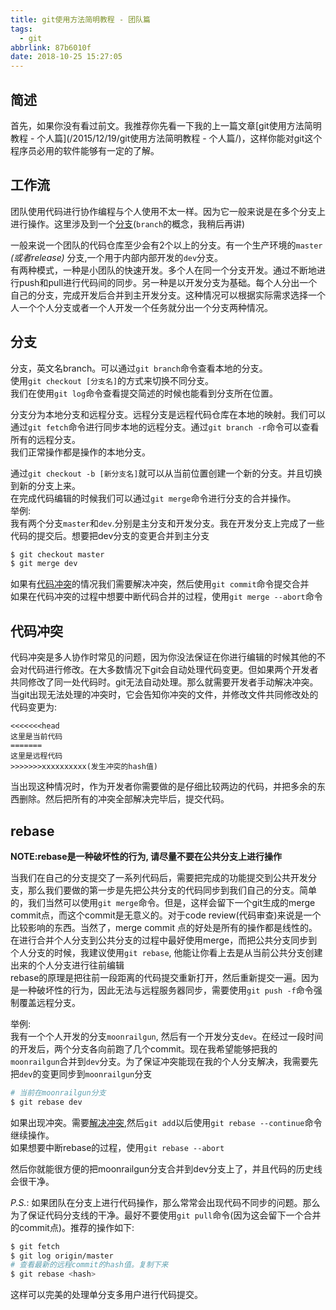 ```yaml
---
title: git使用方法简明教程 - 团队篇
tags:
  - git
abbrlink: 87b6010f
date: 2018-10-25 15:27:05
---
```


## 简述

首先，如果你没有看过前文。我推荐你先看一下我的上一篇文章[git使用方法简明教程 - 个人篇](/2015/12/19/git使用方法简明教程 - 个人篇/)，这样你能对git这个程序员必用的软件能够有一定的了解。  

## 工作流

团队使用代码进行协作编程与个人使用不太一样。因为它一般来说是在多个分支上进行操作。这里涉及到一个[分支](#分支)(`branch`的概念，我稍后再讲)

一般来说一个团队的代码仓库至少会有2个以上的分支。有一个生产环境的`master` *(或者release)* 分支,一个用于内部内部开发的`dev`分支。  
有两种模式，一种是小团队的快速开发。多个人在同一个分支开发。通过不断地进行push和pull进行代码间的同步。另一种是以开发分支为基础。每个人分出一个自己的分支，完成开发后合并到主开发分支。这种情况可以根据实际需求选择一个人一个个人分支或者一个人开发一个任务就分出一个分支两种情况。

## 分支
分支，英文名branch。可以通过`git branch`命令查看本地的分支。  
使用`git checkout [分支名]`的方式来切换不同分支。  
我们在使用`git log`命令查看提交简述的时候也能看到分支所在位置。

分支分为本地分支和远程分支。远程分支是远程代码仓库在本地的映射。我们可以通过`git fetch`命令进行同步本地的远程分支。通过`git branch -r`命令可以查看所有的远程分支。  
我们正常操作都是操作的本地分支。

通过`git checkout -b [新分支名]`就可以从当前位置创建一个新的分支。并且切换到新的分支上来。  
在完成代码编辑的时候我们可以通过`git merge`命令进行分支的合并操作。  
举例:  
我有两个分支`master`和`dev`.分别是主分支和开发分支。我在开发分支上完成了一些代码的提交后。想要把dev分支的变更合并到主分支  
```bash
$ git checkout master
$ git merge dev
```
如果有[代码冲突](#代码冲突)的情况我们需要解决冲突，然后使用`git commit`命令提交合并  
如果在代码冲突的过程中想要中断代码合并的过程，使用`git merge --abort`命令

## 代码冲突

代码冲突是多人协作时常见的问题，因为你没法保证在你进行编辑的时候其他的不会对代码进行修改。在大多数情况下git会自动处理代码变更。但如果两个开发者共同修改了同一处代码时。git无法自动处理。那么就需要开发者手动解决冲突。  
当git出现无法处理的冲突时，它会告知你冲突的文件，并修改文件共同修改处的代码变更为:  
```
<<<<<<<head
这里是当前代码
=======
这里是远程代码
>>>>>>>xxxxxxxxxx(发生冲突的hash值)
```
当出现这种情况时，作为开发者你需要做的是仔细比较两边的代码，并把多余的东西删除。然后把所有的冲突全部解决完毕后，提交代码。

## rebase

**NOTE:rebase是一种破坏性的行为, 请尽量不要在公共分支上进行操作**

当我们在自己的分支提交了一系列代码后，需要把完成的功能提交到公共开发分支，那么我们要做的第一步是先把公共分支的代码同步到我们自己的分支。简单的，我们当然可以使用`git merge`命令。但是，这样会留下一个git生成的merge commit点，而这个commit是无意义的。对于code review(代码审查)来说是一个比较影响的东西。当然了，merge commit 点的好处是所有的操作都是线性的。在进行合并个人分支到公共分支的过程中最好使用merge，而把公共分支同步到个人分支的时候，我建议使用`git rebase`, 他能让你看上去是从当前公共分支创建出来的个人分支进行往前编辑  
rebase的原理是把往前一段距离的代码提交重新打开，然后重新提交一遍。因为是一种破坏性的行为，因此无法与远程服务器同步，需要使用`git push -f`命令强制覆盖远程分支。

举例:  
我有一个个人开发的分支`moonrailgun`, 然后有一个开发分支`dev`。在经过一段时间的开发后，两个分支各向前跑了几个commit。现在我希望能够把我的`moonrailgun`合并到`dev`分支。为了保证冲突能现在我的个人分支解决，我需要先把`dev`的变更同步到`moonrailgun`分支
```bash
# 当前在moonrailgun分支
$ git rebase dev
```
如果出现冲突。需要[解决冲突](#解决冲突),然后`git add`以后使用`git rebase --continue`命令继续操作。  
如果想要中断rebase的过程，使用`git rebase --abort`

然后你就能很方便的把moonrailgun分支合并到dev分支上了，并且代码的历史线会很干净。

*P.S.*: 如果团队在分支上进行代码操作，那么常常会出现代码不同步的问题。那么为了保证代码分支线的干净。最好不要使用`git pull`命令(因为这会留下一个合并的commit点)。推荐的操作如下:

```bash
$ git fetch
$ git log origin/master
# 查看最新的远程commit的hash值。复制下来
$ git rebase <hash>
```

这样可以完美的处理单分支多用户进行代码提交。
